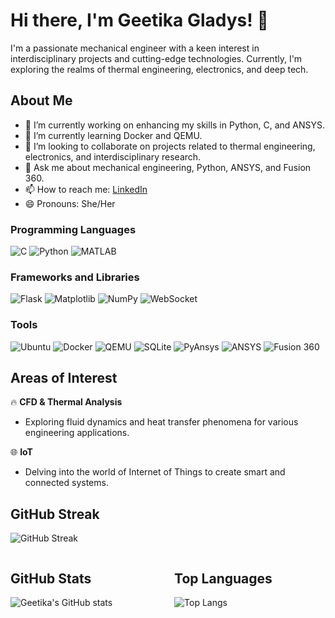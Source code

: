 # Hi there, I'm Geetika Gladys! 👋

I'm a passionate mechanical engineer with a keen interest in interdisciplinary projects and cutting-edge technologies. Currently, I'm exploring the realms of thermal engineering, electronics, and deep tech.

## About Me

- 🔭 I’m currently working on enhancing my skills in Python, C, and ANSYS.
- 🌱 I’m currently learning Docker and QEMU.
- 👯 I’m looking to collaborate on projects related to thermal engineering, electronics, and interdisciplinary research.
- 💬 Ask me about mechanical engineering, Python, ANSYS, and Fusion 360.
- 📫 How to reach me: [LinkedIn](https://www.linkedin.com/in/geetika-gladys-60b33825b)
- 😄 Pronouns: She/Her

### Programming Languages
![C](https://img.shields.io/badge/C-%2300599C.svg?style=for-the-badge&logo=c&logoColor=white)
![Python](https://img.shields.io/badge/Python-3670A0?style=for-the-badge&logo=python&logoColor=ffdd54)
![MATLAB](https://img.shields.io/badge/MATLAB-%230076A8.svg?style=for-the-badge&logo=mathworks&logoColor=white)

### Frameworks and Libraries
![Flask](https://img.shields.io/badge/Flask-%23000.svg?style=for-the-badge&logo=flask&logoColor=white)
![Matplotlib](https://img.shields.io/badge/Matplotlib-%230076A8.svg?style=for-the-badge&logo=matplotlib&logoColor=white)
![NumPy](https://img.shields.io/badge/NumPy-%23013243.svg?style=for-the-badge&logo=numpy&logoColor=white)
![WebSocket](https://img.shields.io/badge/WebSocket-%2300CC00.svg?style=for-the-badge&logo=websocket&logoColor=white)

### Tools
![Ubuntu](https://img.shields.io/badge/Ubuntu-E95420?style=for-the-badge&logo=ubuntu&logoColor=white)
![Docker](https://img.shields.io/badge/Docker-%230db7ed.svg?style=for-the-badge&logo=docker&logoColor=white)
![QEMU](https://img.shields.io/badge/QEMU-%23FF6600.svg?style=for-the-badge&logo=qemu&logoColor=white)
![SQLite](https://img.shields.io/badge/SQLite-%2307408C.svg?style=for-the-badge&logo=sqlite&logoColor=white)
![PyAnsys](https://img.shields.io/badge/PyAnsys-%2300599C.svg?style=for-the-badge&logo=ansys&logoColor=white)
![ANSYS](https://img.shields.io/badge/ANSYS-%2300599C.svg?style=for-the-badge&logo=ansys&logoColor=white)
![Fusion 360](https://img.shields.io/badge/Fusion%20360-%23FF6600.svg?style=for-the-badge&logo=autodesk&logoColor=white)

## Areas of Interest
🔥 **CFD & Thermal Analysis**
   - Exploring fluid dynamics and heat transfer phenomena for various engineering applications.

🌐 **IoT**
   - Delving into the world of Internet of Things to create smart and connected systems.

## GitHub Streak
![GitHub Streak](https://github-readme-streak-stats.herokuapp.com/?user=Geetika149&theme=synthwave)

<div style="display: flex; justify-content: space-between;">
    <div style="width: 48%;">
        <h2>GitHub Stats</h2>
        <img src="https://github-readme-stats.vercel.app/api?username=Geetika149&show_icons=true&theme=synthwave" alt="Geetika's GitHub stats" />
    </div>
    <div style="width: 48%;">
        <h2>Top Languages</h2>
        <img src="https://github-readme-stats.vercel.app/api/top-langs/?username=Geetika149&layout=compact&theme=synthwave" alt="Top Langs" />
    </div>
</div>

